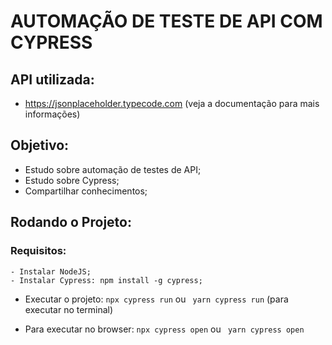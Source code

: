 # AUTOMAÇÃO DE TESTE DE API COM CYPRESS

## API utilizada:
- https://jsonplaceholder.typecode.com (veja a documentação para mais informações)


## Objetivo:
- Estudo sobre automação de testes de API;
- Estudo sobre Cypress;
- Compartilhar conhecimentos;

## Rodando o Projeto:
 ### Requisitos:
    - Instalar NodeJS;
    - Instalar Cypress: npm install -g cypress;
- Executar o projeto:  ``npx cypress run``  ou  `` yarn cypress run`` (para executar no terminal)

- Para executar no browser: ``npx cypress open`` ou `` yarn cypress open`` 